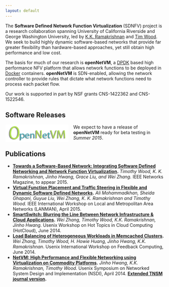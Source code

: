 ```yaml
---
layout: default
---
```

The **Software Defined Network Function Virtualization** (SDNFV) project is a research collaboration spanning University of California Riverside and George Washington University, led by [K.K. Ramakrishnan](http://www.cs.ucr.edu/~kk/) and [Tim Wood](http://faculty.cs.gwu.edu/~timwood/wiki/doku.php). We seek to build highly dynamic software-based networks that provide far greater flexibility than hardware-based approaches, yet still obtain high performance and low cost.  

The basis for much of our research is **openNetVM**, a [DPDK](http://dpdk.org) based high performance NFV platform that allows network functions to be deployed in [Docker](http://www.docker.com) containers.  **openNetVM** is SDN-enabled, allowing the network controller to provide rules that dictate what network functions need to process each packet flow.

Our work is supported in part by NSF grants CNS-1422362 and CNS-1522546.

## Software Releases

<img src="res/onvm-logo.png" style="float:left; padding-right:15px;">

We expect to have a release of **openNetVM** ready for beta testing in *Summer 2015*.

## Publications
  * **[Towards a Software-Based Network: Integrating Software Defined Networking and Network Function Virtualization](http://faculty.cs.gwu.edu/~timwood/papers/15-Network-sdnfv.pdf).** *Timothy Wood, K. K. Ramakrishnan, Jinho Hwang, Grace Liu, and Wei Zhang.* IEEE Networks Magazine, to appear 2015.
  * **[Virtual Function Placement and Traffic Steering in Flexible and Dynamic Software Defined Networks](http://faculty.cs.gwu.edu/~timwood/papers/15-LANMAN-placement.pdf).** *Ali Mohammadkhan, Sheida Ghapani, Guyue Liu, Wei Zhang, K. K. Ramakrishnan and Timothy Wood.* IEEE International Workshop on Local and Metropolitan Area Networks (LANMAN), April 2015.
  * **[SmartSwitch: Blurring the Line Between Network Infrastructure & Cloud Applications](http://faculty.cs.gwu.edu/~timwood/papers/14-HotCloud-smartswitch.pdf).** *Wei Zhang, Timothy Wood, K.K. Ramakrishnan, Jinho Hwang.* Usenix Workshop on Hot Topics in Cloud Computing (HotCloud), June 2014.
  * **[Load Balancing of Heterogeneous Workloads in Memcached Clusters](http://faculty.cs.gwu.edu/~timwood/papers/14-Feedback-memswitch.pdf).** *Wei Zhang, Timothy Wood, H. Howie Huang, Jinho Hwang, K.K. Ramakrishnan*. Usenix International Workshop on Feedback Computing, June 2014.
  * **[NetVM: High Performance and Flexible Networking using Virtualization on Commodity Platforms](http://faculty.cs.gwu.edu/~timwood/papers/14-NSDI-netvm.pdf).** *Jinho Hwang, K.K. Ramakrishnan, Timothy Wood.* Usenix Symposium on Networked System Design and Implementation (NSDI), April 2014. **[Extended TNSM journal version](http://faculty.cs.gwu.edu/~timwood/papers/15-TNSM-netvm.pdf).**
